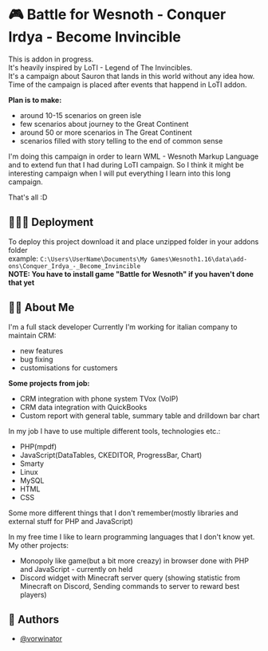 # 🎮 Battle for Wesnoth - Conquer Irdya - Become Invincible 

This is addon in progress.\
It's heavily inspired by LoTI - Legend of The Invincibles.\
It's a campaign about Sauron that lands in this world without any idea how.
Time of the campaign is placed after events that happend in LoTI addon.

**Plan is to make:**
- around 10-15 scenarios on green isle
- few scenarios about journey to the Great Continent
- around 50 or more scenarios in The Great Continent
- scenarios filled with story telling to the end of common sense

I'm doing this campaign in order to learn WML - Wesnoth Markup Language and to extend fun that I had during LoTI campaign.
So I think it might be interesting campaign when I will put everything I learn into this long campaign.

That's all :D

## 👨🏻‍💻 Deployment 

To deploy this project download it and place unzipped folder in your addons folder\
example: `C:\Users\UserName\Documents\My Games\Wesnoth1.16\data\add-ons\Conquer_Irdya_-_Become_Invincible`\
**NOTE: You have to install game "Battle for Wesnoth" if you haven't done that yet**

## 👦🏻 About Me 
I'm a full stack developer
Currently I'm working for italian company to maintain CRM:
- new features
- bug fixing
- customisations for customers

**Some projects from job:** 
- CRM integration with phone system TVox (VoIP)
- CRM data integration with QuickBooks 
- Custom report with general table, summary table and drilldown bar chart

In my job I have to use multiple different tools, technologies etc.:
- PHP(mpdf)
- JavaScript(DataTables, CKEDITOR, ProgressBar, Chart)
- Smarty
- Linux
- MySQL
- HTML
- CSS

Some more different things that I don't remember(mostly libraries and external stuff for PHP and JavaScript)

In my free time I like to learn programming languages that I don't know yet.\
My other projects:
- Monopoly like game(but a bit more creazy) in browser done with PHP and JavaScript - currently on held
- Discord widget with Minecraft server query (showing statistic from Minecraft on Discord, Sending commands to server to reward best players)

## 📖 Authors 
- [@vorwinator](https://github.com/vorwinator)